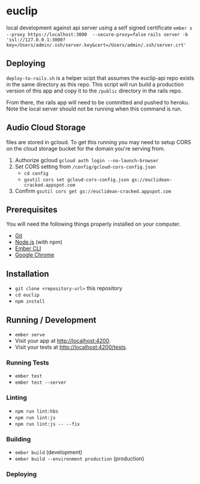# euclip
local development against api server using a self signed certificate
`ember s --proxy https://localhost:3000  --secure-proxy=false`
`rails server -b 'ssl://127.0.0.1:3000?key=/Users/admin/.ssh/server.key&cert=/Users/admin/.ssh/server.crt'`

## Deploying
`deploy-to-rails.sh` is a helper scipt that assumes the euclip-api repo exists in the same directory as this repo. This script will run build a production version of this app
and copy it to the `/public` directory in the rails repo. 

From there, the rails app will need to be committed and pushed to heroku. Note the local server should not be running when this command is run.


## Audio Cloud Storage
files are stored in gcloud. To get this running you may need to setup CORS on the cloud storage bucket for the domain you're serving from.

1. Authorize gcloud `gcloud auth login --no-launch-browser`
1. Set CORS setting from `/config/gcloud-cors-config.json`
    - `cd config`
    - `gsutil cors set gcloud-cors-config.json gs://euclidean-cracked.appspot.com`
1. Confirm `gsutil cors get gs://euclidean-cracked.appspot.com`

## Prerequisites
You will need the following things properly installed on your computer.

* [Git](https://git-scm.com/)
* [Node.js](https://nodejs.org/) (with npm)
* [Ember CLI](https://ember-cli.com/)
* [Google Chrome](https://google.com/chrome/)

## Installation

* `git clone <repository-url>` this repository
* `cd euclip`
* `npm install`

## Running / Development

* `ember serve`
* Visit your app at [http://localhost:4200](http://localhost:4200).
* Visit your tests at [http://localhost:4200/tests](http://localhost:4200/tests).

### Running Tests

* `ember test`
* `ember test --server`

### Linting

* `npm run lint:hbs`
* `npm run lint:js`
* `npm run lint:js -- --fix`

### Building

* `ember build` (development)
* `ember build --environment production` (production)

### Deploying
